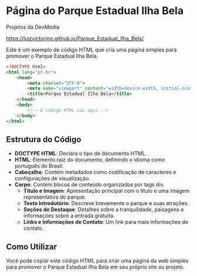 # Página do Parque Estadual Ilha Bela
Projetos da DevMedia

https://luizvictorino.github.io/Parque_Estadual_Ilha_Bela/

Este é um exemplo de código HTML que cria uma página simples para promover o Parque Estadual Ilha Bela.

```html
<!DOCTYPE html>
<html lang="pt-br">
    <head>
        <meta charset="UTF-8">
        <meta name="viewport" content="width=device-width, initial-scale=1.0">
        <title>Parque Estadual Ilha Bela</title>
    </head>
    <body>
        <!-- O código HTML vai aqui -->
    </body>
</html>
```

## Estrutura do Código

- **DOCTYPE HTML**: Declara o tipo de documento HTML.
- **HTML**: Elemento raiz do documento, definindo o idioma como português do Brasil.
- **Cabeçalho**: Contém metadados como codificação de caracteres e configurações de visualização.
- **Corpo**: Contém blocos de conteúdo organizados por tags div.
    - **Título e Imagem**: Apresentação principal com o título e uma imagem representativa do parque.
    - **Texto Introdutório**: Descreve brevemente o parque e suas atrações.
    - **Seções de Destaque**: Detalhes sobre a tranquilidade, paisagens e informações sobre a entrada gratuita.
    - **Links e Informações de Contato**: Um link para mais informações de contato.

## Como Utilizar

Você pode copiar este código HTML para criar uma página da web simples para promover o Parque Estadual Ilha Bela em seu próprio site ou projeto.
